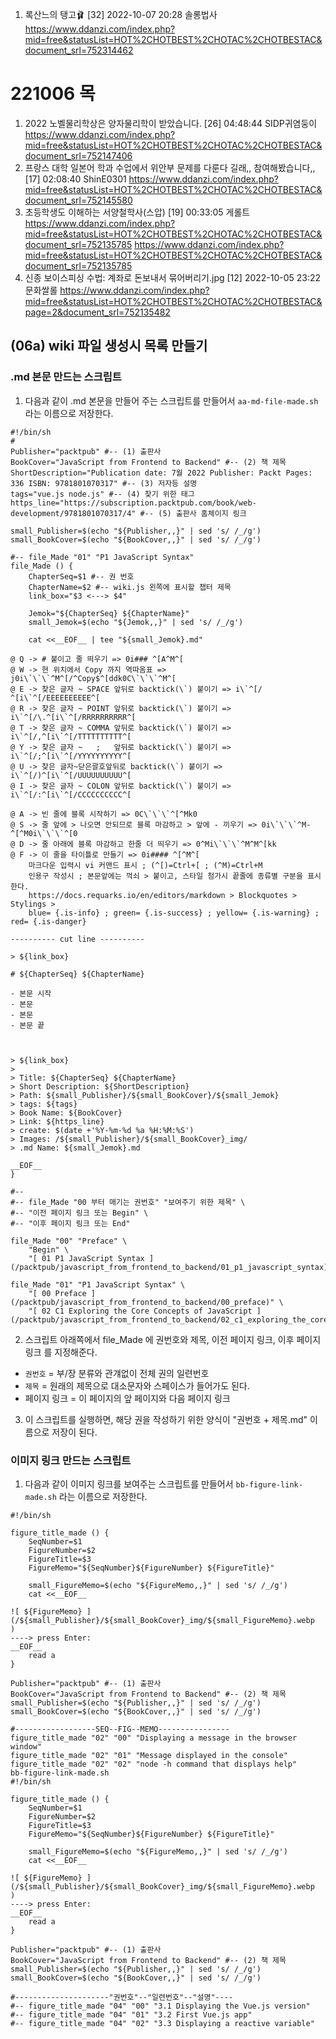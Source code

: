
1. 록산느의 탱고🩰 [32] 2022-10-07 20:28 솔롱법사 https://www.ddanzi.com/index.php?mid=free&statusList=HOT%2CHOTBEST%2CHOTAC%2CHOTBESTAC&document_srl=752314462

# 221006 목

1. 2022 노벨물리학상은 양자물리학이 받았습니다. [26] 04:48:44 SIDP귀염둥이 https://www.ddanzi.com/index.php?mid=free&statusList=HOT%2CHOTBEST%2CHOTAC%2CHOTBESTAC&document_srl=752147406
1. 프랑스 대학 일본어 학과 수업에서 위안부 문제를 다룬다 길래,, 참여해봤습니다,, [17] 02:08:40 ShinE0301 https://www.ddanzi.com/index.php?mid=free&statusList=HOT%2CHOTBEST%2CHOTAC%2CHOTBESTAC&document_srl=752145580
1. 초등학생도 이해하는 서양철학사(스압) [19] 00:33:05 게롤트 https://www.ddanzi.com/index.php?mid=free&statusList=HOT%2CHOTBEST%2CHOTAC%2CHOTBESTAC&document_srl=752135785
 https://www.ddanzi.com/index.php?mid=free&statusList=HOT%2CHOTBEST%2CHOTAC%2CHOTBESTAC&document_srl=752135785
1. 신종 보이스피싱 수법: 계좌로 돈보내서 묶어버리기.jpg [12] 2022-10-05 23:22 문화쌀롤 https://www.ddanzi.com/index.php?mid=free&statusList=HOT%2CHOTBEST%2CHOTAC%2CHOTBESTAC&page=2&document_srl=752135482

## (06a) wiki 파일 생성시 목록 만들기

### .md 본문 만드는 스크립트

1. 다음과 같이 .md 본문을 만들어 주는 스크립트를 만들어서 `aa-md-file-made.sh` 라는 이름으로 저장한다.

```
#!/bin/sh
#
Publisher="packtpub" #-- (1) 출판사
BookCover="JavaScript from Frontend to Backend" #-- (2) 책 제목
ShortDescription="Publication date: 7월 2022 Publisher: Packt Pages: 336 ISBN: 9781801070317" #-- (3) 저자등 설명
tags="vue.js node.js" #-- (4) 찾기 위한 태그
https_line="https://subscription.packtpub.com/book/web-development/9781801070317/4" #-- (5) 출판사 홈체이지 링크

small_Publisher=$(echo "${Publisher,,}" | sed 's/ /_/g')
small_BookCover=$(echo "${BookCover,,}" | sed 's/ /_/g')

#-- file_Made "01" "P1 JavaScript Syntax"
file_Made () {
	ChapterSeq=$1 #-- 권 번호
	ChapterName=$2 #-- wiki.js 왼쪽에 표시할 챕터 제목
	link_box="$3 <---> $4"

	Jemok="${ChapterSeq} ${ChapterName}"
	small_Jemok=$(echo "${Jemok,,}" | sed 's/ /_/g')

	cat <<__EOF__ | tee "${small_Jemok}.md"

@ Q -> # 붙이고 줄 띄우기 => 0i### ^[A^M^[
@ W -> 현 위치에서 Copy 까지 역따옴표 => j0i\`\`\`^M^[/^Copy$^[ddk0C\`\`\`^M^[
@ E -> 찾은 글자 ~ SPACE 앞뒤로 backtick(\`) 붙이기 => i\`^[/ ^[i\`^[/EEEEEEEEEE^[
@ R -> 찾은 글자 ~ POINT 앞뒤로 backtick(\`) 붙이기 => i\`^[/\.^[i\`^[/RRRRRRRRRR^[
@ T -> 찾은 글자 ~ COMMA 앞뒤로 backtick(\`) 붙이기 => i\`^[/,^[i\`^[/TTTTTTTTTT^[
@ Y -> 찾은 글자 ~   ;   앞뒤로 backtick(\`) 붙이기 => i\`^[/;^[i\`^[/YYYYYYYYYY^[
@ U -> 찾은 글자~닫은괄호앞뒤로 backtick(\`) 붙이기 => i\`^[/)^[i\`^[/UUUUUUUUUU^[
@ I -> 찾은 글자 ~ COLON 앞뒤로 backtick(\`) 붙이기 => i\`^[/:^[i\`^[/CCCCCCCCCC^[

@ A -> 빈 줄에 블록 시작하기 => 0C\`\`\`^[^Mk0
@ S -> 줄 앞에 > 나오면 안되므로 블록 마감하고 > 앞에 - 끼우기 => 0i\`\`\`^M-^[^M0i\`\`\`^[0
@ D -> 줄 아래에 블록 마감하고 한줄 더 띄우기 => 0^Mi\`\`\`^M^M^[kk
@ F -> 이 줄을 타이틀로 만들기 => 0i#### ^[^M^[
    마크다운 입력시 vi 커맨드 표시 ; (^[)=Ctrl+[ ; (^M)=Ctrl+M
    인용구 작성시 ; 본문앞에는 꺽쇠 > 붙이고, 스타일 첨가시 끝줄에 종류별 구분을 표시한다.
    https://docs.requarks.io/en/editors/markdown > Blockquotes > Stylings >
    blue= {.is-info} ; green= {.is-success} ; yellow= {.is-warning} ; red= {.is-danger}

---------- cut line ----------

> ${link_box}

# ${ChapterSeq} ${ChapterName}

- 본문 시작
- 본문
- 본문
- 본문 끝



> ${link_box}
>
> Title: ${ChapterSeq} ${ChapterName}
> Short Description: ${ShortDescription}
> Path: ${small_Publisher}/${small_BookCover}/${small_Jemok}
> tags: ${tags}
> Book Name: ${BookCover}
> Link: ${https_line}
> create: $(date +'%Y-%m-%d %a %H:%M:%S')
> Images: /${small_Publisher}/${small_BookCover}_img/
> .md Name: ${small_Jemok}.md

__EOF__
}

#--
#-- file_Made "00 부터 매기는 권번호" "보여주기 위한 제목" \
#--	"이전 페이지 링크 또는 Begin" \
#--	"이후 페이지 링크 또는 End"

file_Made "00" "Preface" \
	"Begin" \
	"[ 01 P1 JavaScript Syntax ](/packtpub/javascript_from_frontend_to_backend/01_p1_javascript_syntax)"

file_Made "01" "P1 JavaScript Syntax" \
	"[ 00 Preface ](/packtpub/javascript_from_frontend_to_backend/00_preface)" \
	"[ 02 C1 Exploring the Core Concepts of JavaScript ](/packtpub/javascript_from_frontend_to_backend/02_c1_exploring_the_core_concepts_of_javascript)"
```

2. 스크립트 아래쪽에서 file_Made 에 권번호와 제목, 이전 페이지 링크, 이후 페이지 링크 를 지정해준다.

- `권번호` = 부/장 분류와 관걔없이 전체 권의 일련번호
- `제목` = 원래의 제목으로 대소문자와 스페이스가 들어가도 된다.
- 페이지 링크 = 이 페이지의 앞 페이지와 다음 페이지 링크

3. 이 스크립트를 실행하면, 해당 권을 작성하기 위한 양식이 "권번호 + 제목.md" 이름으로 저장이 된다.

### 이미지 링크 만드는 스크립트

1. 다음과 같이 이미지 링크를 보여주는 스크립트를 만들어서 `bb-figure-link-made.sh` 라는 이름으로 저장한다.

```
#!/bin/sh

figure_title_made () {
	SeqNumber=$1
	FigureNumber=$2
	FigureTitle=$3
	FigureMemo="${SeqNumber}${FigureNumber} ${FigureTitle}"

	small_FigureMemo=$(echo "${FigureMemo,,}" | sed 's/ /_/g')
	cat <<__EOF__

![ ${FigureMemo} ](/${small_Publisher}/${small_BookCover}_img/${small_FigureMemo}.webp
)
----> press Enter:
__EOF__
	read a
}

Publisher="packtpub" #-- (1) 출판사
BookCover="JavaScript from Frontend to Backend" #-- (2) 책 제목
small_Publisher=$(echo "${Publisher,,}" | sed 's/ /_/g')
small_BookCover=$(echo "${BookCover,,}" | sed 's/ /_/g')

#------------------SEQ--FIG--MEMO----------------
figure_title_made "02" "00" "Displaying a message in the browser window"
figure_title_made "02" "01" "Message displayed in the console"
figure_title_made "02" "02" "node -h command that displays help"
bb-figure-link-made.sh 
#!/bin/sh

figure_title_made () {
	SeqNumber=$1
	FigureNumber=$2
	FigureTitle=$3
	FigureMemo="${SeqNumber}${FigureNumber} ${FigureTitle}"

	small_FigureMemo=$(echo "${FigureMemo,,}" | sed 's/ /_/g')
	cat <<__EOF__

![ ${FigureMemo} ](/${small_Publisher}/${small_BookCover}_img/${small_FigureMemo}.webp
)
----> press Enter:
__EOF__
	read a
}

Publisher="packtpub" #-- (1) 출판사
BookCover="JavaScript from Frontend to Backend" #-- (2) 책 제목
small_Publisher=$(echo "${Publisher,,}" | sed 's/ /_/g')
small_BookCover=$(echo "${BookCover,,}" | sed 's/ /_/g')

#---------------------"권번호"--"일련번호"--"설명"----
#-- figure_title_made "04" "00" "3.1 Displaying the Vue.js version"
#-- figure_title_made "04" "01" "3.2 First Vue.js app"
#-- figure_title_made "04" "02" "3.3 Displaying a reactive variable"
```


